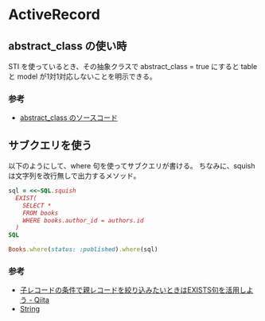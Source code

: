 # ActiveRecord
## abstract_class の使い時

STI を使っているとき、その抽象クラスで abstract_class = true にすると table と model が1対1対応しないことを明示できる。

### 参考

- [abstract_class のソースコード](https://github.com/rails/rails/blob/01f58d62c2f31f42d0184e0add2b6aa710513695/activerecord/lib/active_record/inheritance.rb#L112-L153)

## サブクエリを使う

以下のようにして、where 句を使ってサブクエリが書ける。
ちなみに、squish は文字列を改行無しで出力するメソッド。

```ruby
sql = <<~SQL.squish
  EXIST(
    SELECT *
    FROM books
    WHERE books.author_id = authors.id
  )
SQL

Books.where(status: :published).where(sql)
```

### 参考
- [子レコードの条件で親レコードを絞り込みたいときはEXISTS句を活用しよう \- Qiita](https://qiita.com/jnchito/items/dac1e2fbb27ad2969376)
- [String](https://api.rubyonrails.org/classes/String.html#method-i-squish)
